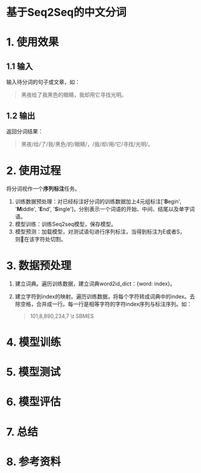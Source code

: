 <h1>基于Seq2Seq的中文分词</h1>



# 1. 使用效果

## 1.1 输入

输入待分词的句子或文章，如：

> 黑夜给了我黑色的眼睛，我却用它寻找光明。

## 1.2 输出

返回分词结果：

> 黑夜/给/了/我/黑色/的/眼睛/，/我/却/用/它/寻找/光明/。

# 2. 使用过程

将分词视作一个**序列标注**任务。

1. 训练数据预处理：对已经标注好分词的训练数据加上4元组标注['**B**egin', '**M**iddle', '**E**nd', '**S**ingle']，分别表示一个词语的开始、中间、结尾以及单字词语。
2. 模型训练：训练Seq2seq模型，保存模型。
3. 模型预测：加载模型，对测试语句进行序列标注，当得到标注为E或者S，则在该字符处切割。



# 3. 数据预处理

1. 建立词典。遍历训练数据，建立词典word2id_dict：{word: index}。

2. 建立字符到index的映射。遍历训练数据，将每个字符转成词典中的index。去除空格，合并成一行。每一行是相等字符的字符index序列与标注序列。如：

   > 101,8,890,234,7 \t SBMES

# 4. 模型训练

# 5. 模型测试

# 6. 模型评估

# 7. 总结

# 8. 参考资料

